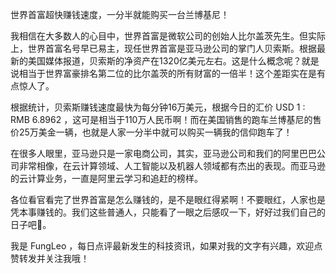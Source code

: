 世界首富超快赚钱速度，一分半就能购买一台兰博基尼！

我相信在大多数人的心目中，世界首富是微软公司的创始人比尔盖茨先生。但实际上，世界首富名号早已易主，现任世界首富是亚马逊公司的掌门人贝索斯。根据最新的美国媒体报道，贝索斯的净资产在1320亿美元左右。这是什么概念呢？就是说相当于世界富豪排名第二位的比尔盖茨的所有财富的一倍半！这个差距实在是有点惊人了。

根据统计，贝索斯赚钱速度最快为每分钟16万美元，根据今日的汇价 USD 1 : RMB 6.8962 ，这可是相当于110万人民币啊！而在美国销售的跑车兰博基尼的售价25万美金一辆，也就是人家一分半中就可以购买一辆我的信仰跑车了！

在很多人眼里，亚马逊只是一家电商公司，其实，亚马逊公司和我们的阿里巴巴公司非常相像，在云计算领域、人工智能以及机器人领域都有杰出的表现。而亚马逊的云计算业务，一直是阿里云学习和追赶的榜样。

各位看官看完了世界首富是怎么赚钱的，是不是眼红得紧啊！不要眼红，人家也是凭本事赚钱的。我们这些普通人，只能看了一眼之后感叹一下，好好过我们自己的日子吧🤣。

我是 FungLeo ，每日点评最新发生的科技资讯，如果对我的文字有兴趣，欢迎点赞转发并关注我哦！
